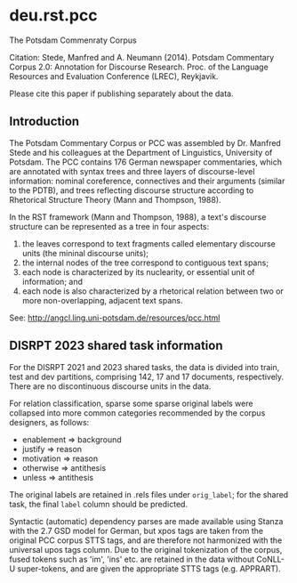 # deu.rst.pcc

The Potsdam Commenraty Corpus

Citation: Stede, Manfred and A. Neumann (2014). Potsdam Commentary Corpus 2.0: Annotation for Discourse Research. Proc. of the Language Resources and Evaluation Conference (LREC), Reykjavik.

Please cite this paper if publishing separately about the data.

## Introduction

The Potsdam Commentary Corpus or PCC was assembled by Dr. Manfred Stede and his colleagues at the Department of Linguistics, University of Potsdam. The PCC contains 176 German newspaper commentaries, which are annotated with syntax trees and three layers of discourse-level information: nominal coreference, connectives and their arguments (similar to the PDTB), and trees reflecting discourse structure according to Rhetorical Structure Theory (Mann and Thompson, 1988).

In the RST framework (Mann and Thompson, 1988), a text's discourse structure can be represented as a tree in four aspects: 

  1. the leaves correspond to text fragments called elementary discourse units (the mininal discourse units); 
  2. the internal nodes of the tree correspond to contiguous text spans; 
  3. each node is characterized by its nuclearity, or essential unit of information; and 
  4. each node is also characterized by a rhetorical relation between two or more non-overlapping, adjacent text spans.

See: http://angcl.ling.uni-potsdam.de/resources/pcc.html

## DISRPT 2023 shared task information

For the DISRPT 2021 and 2023 shared tasks, the data is divided into train, test and dev partitions, comprising 142, 17 and 17 documents, respectively. There are no discontinuous discourse units in the data.

For relation classification, sparse some sparse original labels were collapsed into more common categories recommended by the corpus designers, as follows:

  * enablement => background
  * justify => reason
  * motivation => reason
  * otherwise => antithesis
  * unless => antithesis 

The original labels are retained in .rels files under `orig_label`; for the shared task, the final `label` column should be predicted.

Syntactic (automatic) dependency parses are made available using Stanza with the 2.7 GSD model for German, but xpos tags are taken from the original PCC corpus STTS tags, and are therefore not harmonized with the universal upos tags column. Due to the original tokenization of the corpus, fused tokens such as 'im', 'ins' etc. are retained in the data without CoNLL-U super-tokens, and are given the appropriate STTS tags (e.g. APPRART).
